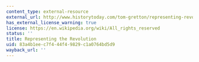 ```yaml
---
content_type: external-resource
external_url: http://www.historytoday.com/tom-gretton/representing-revolution
has_external_license_warning: true
license: https://en.wikipedia.org/wiki/All_rights_reserved
status: ''
title: Representing the Revolution
uid: 83a4b1ee-c7f4-44f4-9829-c1a0764bd5d9
wayback_url: ''
---
```


